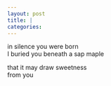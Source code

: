 ```yaml
---
layout: post
title: |
categories: 
---
```


in silence you were born  
I buried you beneath a sap maple  

that it may draw sweetness  
from you 
